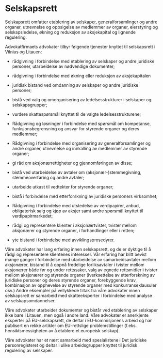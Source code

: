 # Selskapsrett

Selskapsrett omfatter etablering av selskaper, generalforsamlinger og andre organer, utnevnelse og oppsigelse av medlemmer av organer, eierstyring og selskapsledelse, økning og reduksjon av aksjekapital og lignende regulering.

Advokatfirmaets advokater tilbyr følgende tjenester knyttet til selskapsrett i Vilnius og Litauen:

- rådgivning i forbindelse med etablering av selskaper og andre juridiske personer, utarbeidelse av nødvendige dokumenter;

- rådgivning i forbindelse med økning eller reduksjon av aksjekapitalen

- juridisk bistand ved omdanning av selskaper og andre juridiske personer;

- bistå ved valg og omorganisering av ledelsesstrukturer i selskaper og selskapsgrupper;

- vurdere skattespørsmål knyttet til de valgte ledelsesstrukturene;

- Rådgivning og løsninger i forbindelse med spørsmål om kompetanse, funksjonsbegrensning og ansvar for styrende organer og deres medlemmer;

- Rådgivning i forbindelse med organisering av generalforsamlinger og andre organer, utnevnelse og innkalling av medlemmer av styrende organer;

- gi råd om aksjonærrettigheter og gjennomføringen av disse;

- bistå ved utarbeidelse av avtaler om (aksjonær-)stemmegivning, stemmeoverføring og andre avtaler;

- utarbeide utkast til vedtekter for styrende organer;

- bistå i forbindelse med etterforskning av juridiske personers virksomhet;

- Rådgivning i forbindelse med utstedelse av verdipapirer, anbud, obligatorisk salg og kjøp av aksjer samt andre spørsmål knyttet til verdipapirmarkedet;

- rådgi og representere klienter i aksjonærtvister, tvister mellom aksjonærer og styrende organer, i forhandlinger eller i retten;

- yte bistand i forbindelse med avviklingsprosedyrer.

Våre advokater har lang erfaring innen selskapsrett, og de er dyktige til å rådgi og representere klientenes interesser. Vår erfaring har blitt bevist mange ganger i forbindelse med utarbeidelse av samarbeidsavtaler mellom aksjonærer, bistand til å oppnå fredelige forliksavtaler i tvister mellom aksjonærer både før og under rettssaker, valg av egnede rettsmidler i tvister mellom aksjonærer og styrende organer (iverksettelse av etterforskning av juridiske personer og deres styrende organer, forebyggende krav, kombinasjon av opphevelse av styrende organer med konkurranseklausuler osv.) Andre eksempler på vellykkede tiltak fra våre advokater innen selskapsrett er samarbeid med skatteeksperter i forbindelse med analyse av selskapsomdannelser.

Våre advokater utarbeider dokumenter og bistår ved etablering av selskaper ikke bare i Litauen, men også i andre land. Våre advokater er anerkjente eksperter på EU-selskapsrett, de deltar i EU-kommisjonens arbeid og har publisert en rekke artikler om EU-rettslige problemstillinger (f.eks. hensiktsmessigheten av å etablere et europeisk selskap).

Våre advokater har et nært samarbeid med spesialistene i Det juridiske personregisteret og deltar i ulike arbeidsgrupper knyttet til juridisk regulering av selskaper.
